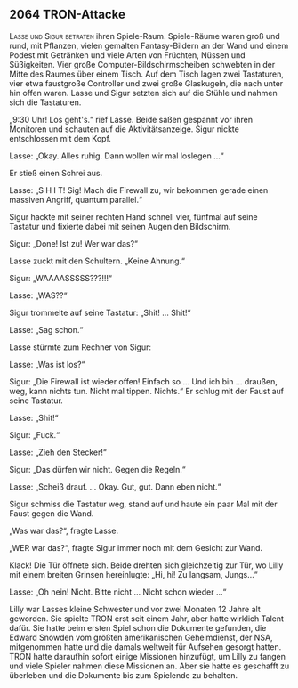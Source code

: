 ## **2064** TRON-Attacke

<span style="font-variant:small-caps;">Lasse und Sigur betraten</span> ihren Spiele-Raum.
Spiele-Räume waren groß und rund, mit Pflanzen, vielen gemalten Fantasy-Bildern an der Wand und einem Podest mit Getränken und viele Arten von Früchten, Nüssen und Süßigkeiten.
Vier große Computer-Bildschirmscheiben schwebten in der Mitte des Raumes über einem Tisch.
Auf dem Tisch lagen zwei Tastaturen, vier etwa faustgroße Controller und zwei große Glaskugeln, die nach unter hin offen waren.
Lasse und Sigur setzten sich auf die Stühle und nahmen sich die Tastaturen.

„9:30 Uhr! Los geht's.“ rief Lasse.
Beide saßen gespannt vor ihren Monitoren und schauten auf die Aktivitätsanzeige.
Sigur nickte entschlossen mit dem Kopf.

Lasse: „Okay.
Alles ruhig.
Dann wollen wir mal loslegen ...“ 

Er stieß einen Schrei aus.

Lasse: „S H I T! Sig! Mach die Firewall zu, wir bekommen gerade einen massiven Angriff, quantum parallel.“

Sigur hackte mit seiner rechten Hand schnell vier, fünfmal auf seine Tastatur und fixierte dabei mit seinen Augen den Bildschirm.

Sigur: „Done! Ist zu! Wer war das?“ 

Lasse zuckt mit den Schultern.
„Keine Ahnung.“

Sigur: „WAAAASSSSS???!!!“

Lasse: „WAS??“

Sigur trommelte auf seine Tastatur: „Shit! … Shit!“

Lasse: „Sag schon.“ 

Lasse stürmte zum Rechner von Sigur: 

Lasse: „Was ist los?“

Sigur: „Die Firewall ist wieder offen! Einfach so … Und ich bin … draußen, weg, kann nichts tun.
Nicht mal tippen.
Nichts.“ Er schlug mit der Faust auf seine Tastatur.

Lasse: „Shit!“

Sigur: „Fuck.“

Lasse: „Zieh den Stecker!“

Sigur: „Das dürfen wir nicht.
Gegen die Regeln.“

Lasse: „Scheiß drauf.
… Okay.
Gut, gut.
Dann eben nicht.“ 

Sigur schmiss die Tastatur weg, stand auf und haute ein paar Mal mit der Faust gegen die Wand.

„Was war das?“, fragte Lasse.

„WER war das?“, fragte Sigur immer noch mit dem Gesicht zur Wand.

Klack! Die Tür öffnete sich.
Beide drehten sich gleichzeitig zur Tür, wo Lilly mit einem breiten Grinsen hereinlugte: „Hi, hi! Zu langsam, Jungs...“

Lasse: „Oh nein! Nicht.
Bitte nicht … Nicht schon wieder ...“ 

Lilly war Lasses kleine Schwester und vor zwei Monaten 12 Jahre alt geworden.
Sie spielte TRON erst seit einem Jahr, aber hatte wirklich Talent dafür.
Sie hatte beim ersten Spiel schon die Dokumente gefunden, die Edward Snowden vom größten amerikanischen Geheimdienst, der NSA, mitgenommen hatte und die damals weltweit für Aufsehen gesorgt hatten.
TRON hatte daraufhin sofort einige Missionen hinzufügt, um Lilly zu fangen und viele Spieler nahmen diese Missionen an.
Aber sie hatte es geschafft zu überleben und die Dokumente bis zum Spielende zu behalten.
